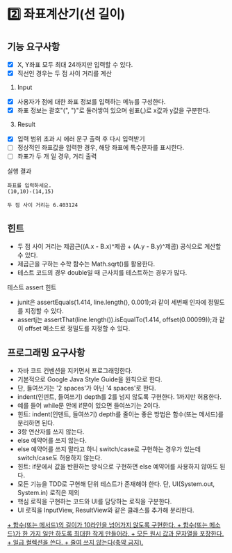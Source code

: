 # 2️⃣ 좌표계산기(선 길이)

## 기능 요구사항


+ [x] X, Y좌표 모두 최대 24까지만 입력할 수 있다.
+ [x] 직선인 경우는 두 점 사이 거리를 계산

1. Input
+ [x] 사용자가 점에 대한 좌표 정보를 입력하는 메뉴를 구성한다.  
+ [x] 좌표 정보는 괄호"(", ")"로 둘러쌓여 있으며 쉼표(,)로 x값과 y값을 구분한다.  

3. Result
+ [x] 입력 범위 초과 시 에러 문구 출력 후 다시 입력받기
+ [ ] 정상적인 좌표값을 입력한 경우, 해당 좌표에 특수문자를 표시한다.  
+ [ ] 좌표가 두 개 일 경우, 거리 출력

실행 결과
```
좌표를 입력하세요.
(10,10)-(14,15)
```

```
두 점 사이 거리는 6.403124
```

## 힌트
+ 두 점 사이 거리는 제곱근((A.x - B.x)^제곱 + (A.y - B.y)^제곱) 공식으로 계산할 수 있다.
+ 제곱근을 구하는 수학 함수는 Math.sqrt()를 활용한다.
+ 테스트 코드의 경우 double일 때 근사치를 테스트하는 경우가 많다.
 
 테스트 assert 힌트
+ junit은 assertEquals(1.414, line.length(), 0.001);과 같이 세번째 인자에 정밀도를 지정할 수 있다.
+ assertj는 assertThat(line.length()).isEqualTo(1.414, offset(0.00099));과 같이 offset 메소드로 정밀도를 지정할 수 있다.

## 프로그래밍 요구사항

+ 자바 코드 컨벤션을 지키면서 프로그래밍한다.  
+ 기본적으로 Google Java Style Guide을 원칙으로 한다.  
+ 단, 들여쓰기는 '2 spaces'가 아닌 '4 spaces'로 한다.  
+ indent(인덴트, 들여쓰기) depth를 2를 넘지 않도록 구현한다. 1까지만 허용한다.  
+ 예를 들어 while문 안에 if문이 있으면 들여쓰기는 2이다.  
+ 힌트: indent(인덴트, 들여쓰기) depth를 줄이는 좋은 방법은 함수(또는 메서드)를 분리하면 된다.  
+ 3항 연산자를 쓰지 않는다.  
+ else 예약어를 쓰지 않는다.  
+ else 예약어를 쓰지 말라고 하니 switch/case로 구현하는 경우가 있는데 switch/case도 허용하지   않는다.
+ 힌트: if문에서 값을 반환하는 방식으로 구현하면 else 예약어를 사용하지 않아도 된다.  
+ 모든 기능을 TDD로 구현해 단위 테스트가 존재해야 한다. 단, UI(System.out, System.in) 로직은   제외
+ 핵심 로직을 구현하는 코드와 UI를 담당하는 로직을 구분한다.  
+ UI 로직을 InputView, ResultView와 같은 클래스를 추가해 분리한다.  
<u>
+ 함수(또는 메서드)의 길이가 10라인을 넘어가지 않도록 구현한다.  
+ 함수(또는 메소드)가 한 가지 일만 하도록 최대한 작게 만들어라.  
+ 모든 원시 값과 문자열을 포장한다.  
+ 일급 컬렉션을 쓴다.  
+ 줄여 쓰지 않는다(축약 금지).</u>